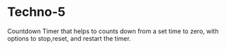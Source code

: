 # Techno-5
Countdown Timer that helps to counts down from a set time to zero, with options to stop,reset, and restart the timer.
